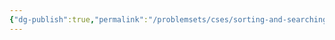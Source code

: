 ```yaml
---
{"dg-publish":true,"permalink":"/problemsets/cses/sorting-and-searching/room-allocation/","created":"2023-10-26T08:10:44.333+05:30","updated":"2023-10-26T08:12:00.408+05:30"}
---
```


